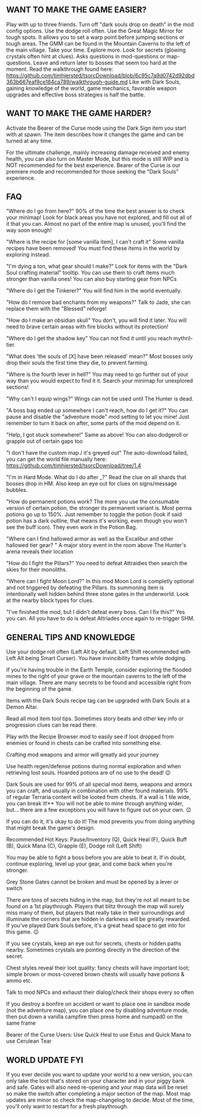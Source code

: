 WANT TO MAKE THE GAME EASIER?
----------------------------------------------
Play with up to three friends. 
Turn off "dark souls drop on death" in the mod config options. 
Use the dodge roll often.
Use the Great Magic Mirror for tough spots. It allows you to set a warp point before jumping sections or tough areas. The GMM can be found in the Mountain Caverns to the left of the main village.
Take your time. Explore more. Look for secrets (glowing crystals often hint at clues). 
Asks questions in ⁠mod-questions or ⁠map-questions. 
Leave and return later to bosses that seem too hard at the moment. 
Read the walkthrough found here: https://github.com/timhjersted/tsorcDownload/blob/6c95c7a9d0742d92dbd363b667eaf9ce184ca789/walkthrough-guide.md
Like with Dark Souls, gaining knowledge of the world, game mechanics, favorable weapon upgrades and effective boss strategies is half the battle. 


WANT TO MAKE THE GAME HARDER? 
----------------------------------------------
Activate the Bearer of the Curse mode using the Dark Sign item you start with at spawn. 
The item describes how it changes the game and can be turned at any time.

For the ultimate challenge, mainly increasing damage received and enemy health, you can also turn on Master Mode, but this mode is still WIP and is NOT recommended for the best experience. 
Bearer of the Curse is our premiere mode and recommended for those seeking the "Dark Souls" experience.


FAQ
----------------------------------------------
"Where do I go from here?" 
90% of the time the best answer is to check your minimap! Look for black areas you have not explored, and fill out all of it that you can. Almost no part of the entire map is unused, you'll find the way soon enough!

"Where is the recipe for [some vanilla item], I can't craft it"
Some vanilla recipes have been removed! You must find these items in the world by exploring instead.

"I'm dying a ton, what gear should I make?" 
Look for items with the "Dark Soul crafting material" tooltip. You can use them to craft items much stronger than vanilla ones! You can also buy starting gear from NPCs

"Where do I get the Tinkerer?" 
You will find him in the world eventually.

"How do I remove bad enchants from my weapons?"
Talk to Jade, she can replace them with the "Blessed" reforge!

"How do I make an obsidian skull" 
You don't, you will find it later. You will need to brave certain areas with fire blocks without its protection!

"Where do I get the shadow key"
You can not find it until you reach mythril-tier.

"What does 'the souls of [X] have been released' mean?" 
Most bosses only drop their souls the first time they die, to prevent farming.

"Where is the fourth lever in hell?" 
You may need to go further out of your way than you would expect to find it it. Search your minimap for unexplored sections!

"Why can't I equip wings?"
Wings can not be used until The Hunter is dead.

"A boss bag ended up somewhere I can't reach, how do I get it?" 
You can pause and disable the "adventure mode" mod setting to let you mine! Just remember to turn it back on after, some parts of the mod depend on it.

"Help, I got stuck somewhere!" 
Same as above! You can also dodgeroll or grapple out of certain gaps too

"I don't have the custom map / it's greyed out" 
The auto-download failed, you can get the world file manually here:  https://github.com/timhjersted/tsorcDownload/tree/1.4 

"I'm in Hard Mode. What do I do after _?" 
Read the clue on all shards that bosses drop in HM. Also keep an eye out for clues on signs/message bubbles. 

"How do permanent potions work? 
The more you use the consumable version of certain potion, the stronger its permanent variant is. Most perma potions go up to 150%. Just remember to toggle the potion (look if said potion has a dark outline, that means it's working, even though you won't see the buff icon). They even work in the Potion Bag.

"Where can I find hallowed armor as well as the Excalibur and other hallowed tier gear? "
A major story event in the room above The Hunter's arena reveals their location 

"How do I fight the Pillars?"
You need to defeat Attraidies then search the skies for their monoliths.

"Where can I fight Moon Lord?"
In this mod Moon Lord is completly optional and not triggered by defeating the Pillars. Its summoning item is intentionally well hidden behind three stone gates in the underworld. Look at the nearby block types for clues.

"I've finished the mod, but I didn't defeat every boss. Can I fix this?" 
Yes you can. All you have to do is defeat Attriades once again to re-trigger SHM. 


GENERAL TIPS AND KNOWLEDGE
----------------------------------------------
Use your dodge roll often (Left Alt by default. Left Shift recommended with Left Alt being Smart Curser). You have invincibility frames while dodging. 

If you're having trouble in the Earth Temple, consider exploring the flooded mines to the right of your grave or the mountain caverns to the left of the main village. There are many secrets to be found and accessible right from the beginning of the game.

Items with the Dark Souls recipe tag can be upgraded with Dark Souls at a Demon Altar.

Read all mod item tool tips. Sometimes story beats and other key info or progression clues can be read there.

Play with the Recipe Browser mod to easily see if loot dropped from enemies or found in chests can be crafted into something else. 

Crafting mod weapons and armor will greatly aid your journey 

Use health regen/defense potions during normal exploration and when retrieving lost souls. Hoarded potions are of no use to the dead! 😉

Dark Souls are used for 99% of all special mod items, weapons and armors you can craft, and usually in combination with other found materials. 99% of regular Terraria content will be looted from chests.
If a wall is 1 tile wide, you can break it!** You will not be able to mine through anything wider, but... there are a few exceptions you will have to figure out on your own. 😉

If you can do it, it's okay to do it! The mod prevents you from doing anything that might break the game's design.

Recommended Hot Keys: Pause/Inventory (Q), Quick Heal (F), Quick Buff (B), Quick Mana (C), Grapple (E), Dodge roll (Left Shift)

You may be able to fight a boss before you are able to beat it. If in doubt, continue exploring, level up your gear, and come back when you're stronger. 

Grey Stone Gates cannot be broken and must be opened by a lever or switch 

There are tons of secrets hiding in the map, but they're not all meant to be found on a 1st playthrough. Players that blitz through the map will surely miss many of them, but players that really take in their surroundings and illuminate the corners that are hidden in darkness will be greatly rewarded. If you've played Dark Souls before, it's a great head space to get into for this game. 😉 

If you see crystals, keep an eye out for secrets, chests or hidden paths nearby. Sometimes crystals are pointing directly in the direction of the secret.

Chest styles reveal their loot quality: fancy chests will have important loot; simple brown or moss-covered brown chests will usually have potions & ammo etc.

Talk to mod NPCs and exhaust their dialog/check their shops every so often 

If you destroy a bonfire on accident or want to place one in sandbox mode (not the adventure map), you can place one by disabling adventure mode, then put down a vanilla campfire then press home and numpad0 on the same frame

Bearer of the Curse Users: Use Quick Heal to use Estus and Quick Mana to use Cerulean Tear 


WORLD UPDATE FYI
----------------------------------------------
If you ever decide you want to update your world to a new version, you can only take the loot that's stored on your character and in your piggy bank and safe. Gates will also need re-opening and your map data will be reset so make the switch after completing a major section of the map. Most map updates are minor so check the ⁠map-changelog to decide. Most of the time, you'll only want to restart for a fresh playthrough. 